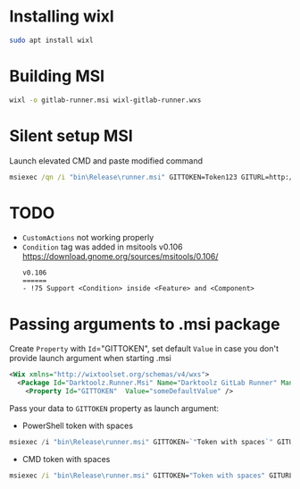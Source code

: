 # Installing wixl
```bash
sudo apt install wixl
```

# Building MSI
```bash
wixl -o gitlab-runner.msi wixl-gitlab-runner.wxs
```

# Silent setup MSI
Launch elevated CMD and paste modified command
```cmd
msiexec /qn /i "bin\Release\runner.msi" GITTOKEN=Token123 GITURL=http://github.com
```

# TODO
- `CustomActions` not working properly
- `Condition` tag was added in msitools v0.106 https://download.gnome.org/sources/msitools/0.106/
  ```
  v0.106
  ======
  - !75 Support <Condition> inside <Feature> and <Component>
  ```

# Passing arguments to .msi package
Create `Property` with `Id`="GITTOKEN", set default `Value` in case you don't provide launch argument when starting .msi
```xml
<Wix xmlns="http://wixtoolset.org/schemas/v4/wxs">
  <Package Id="Darktoolz.Runner.Msi" Name="Darktoolz GitLab Runner" Manufacturer="Darktoolz" Version="0.0.2">
    <Property Id="GITTOKEN"  Value="someDefaultValue" />
```
Pass your data to `GITTOKEN` property as launch argument:
- PowerShell token with spaces
```powershell
msiexec /i "bin\Release\runner.msi" GITTOKEN=`"Token with spaces`" GITURL=http://github.com
```
- CMD token with spaces
```cmd
msiexec /i "bin\Release\runner.msi" GITTOKEN="Token with spaces" GITURL=http://github.com
```